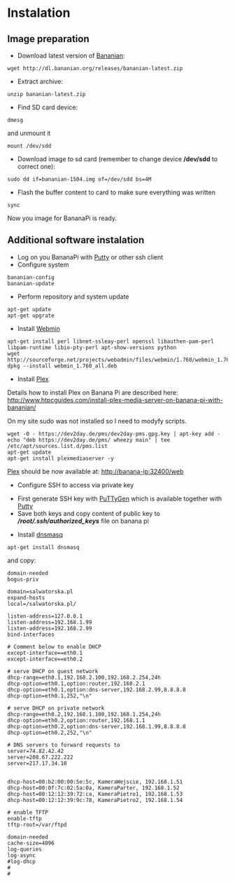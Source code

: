 # Instalation

## Image preparation

* Download latest version of [Bananian](https://www.bananian.org/):

```Shell
wget http://dl.bananian.org/releases/bananian-latest.zip
```

* Extract archive:

```Shell
unzip bananian-latest.zip
```

* Find SD card device: 
```Shell
dmesg
```
and unmount it
```Shell
mount /dev/sdd
```

* Download image to sd card (remember to change device **/dev/sdd** to correct one):

```Shell
sudo dd if=bananian-1504.img of=/dev/sdd bs=4M
```

* Flash the buffer content to card to make sure everything was written
```Shell
sync
```

Now you image for BananaPi is ready.
 
## Additional software instalation

* Log on you BananaPi with [Putty](http://www.putty.org/) or other ssh client
* Configure system
```Shell
bananian-config
bananian-update
```
* Perform repository and system update
```Shell
apt-get update
apt-get upgrate
```

* Install [Webmin](http://www.webmin.com/)
```Shell
apt-get install perl libnet-ssleay-perl openssl libauthen-pam-perl libpam-runtime libio-pty-perl apt-show-versions python
wget http://sourceforge.net/projects/webadmin/files/webmin/1.760/webmin_1.760_all.deb
dpkg --install webmin_1.760_all.deb
```

* Install [Plex](https://plex.tv/)

Details how to install Plex on Banana Pi are described here: http://www.htpcguides.com/install-plex-media-server-on-banana-pi-with-bananian/

On my site sudo  was not installed so I need to modyfy scripts.

```Shell
wget -O - https://dev2day.de/pms/dev2day-pms.gpg.key | apt-key add -
echo "deb https://dev2day.de/pms/ wheezy main" | tee /etc/apt/sources.list.d/pms.list
apt-get update
apt-get install plexmediaserver -y
```

[Plex](https://plex.tv/) should be now available at: [http://banana-ip:32400/web](http://banana-ip:32400/web)

* Configure SSH to access via private key
 + First generate SSH key with [PuTTyGen](https://winscp.net/eng/docs/ui_puttygen) which is available together with [Putty](http://www.putty.org/)
 + Save both keys and copy content of public key to ***/root/.ssh/authorized_keys*** file on banana pi

* Install [dnsmasq](https://en.wikipedia.org/wiki/Dnsmasq)

```Shell
apt-get install dnsmasq
``` 

and copy:

```Shell
domain-needed
bogus-priv

domain=salwatorska.pl
expand-hosts
local=/salwatorska.pl/ 

listen-address=127.0.0.1 
listen-address=192.168.1.99
listen-address=192.168.2.99
bind-interfaces

# Comment below to enable DHCP
except-interface==eth0.1
except-interface==eth0.2

# serve DHCP on guest network
dhcp-range=eth0.1,192.168.2.100,192.168.2.254,24h
dhcp-option=eth0.1,option:router,192.168.2.1
dhcp-option=eth0.1,option:dns-server,192.168.2.99,8.8.8.8
dhcp-option=eth0.1,252,"\n"

# serve DHCP on private network
dhcp-range=eth0.2,192.168.1.100,192.168.1.254,24h
dhcp-option=eth0.2,option:router,192.168.1.1
dhcp-option=eth0.2,option:dns-server,192.168.1.99,8.8.8.8
dhcp-option=eth0.2,252,"\n"

# DNS servers to forward requests to 
server=74.82.42.42
server=208.67.222.222
server=217.17.34.10


dhcp-host=00:b2:00:00:5e:5c, KameraWejscie, 192.168.1.51
dhcp-host=00:0f:7c:02:5a:0a, KameraParter, 192.168.1.52
dhcp-host=00:12:12:39:72:ca, KameraPietro1, 192.168.1.53
dhcp-host=00:12:12:39:9c:78, KameraPietro2, 192.168.1.54

# enable TFTP 
enable-tftp
tftp-root=/var/ftpd

domain-needed
cache-size=4096
log-queries
log-async
#log-dhcp
#
#

```
